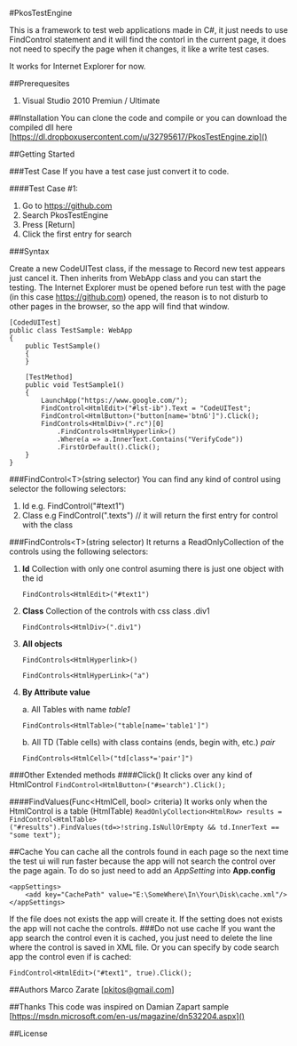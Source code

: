 #PkosTestEngine

This is a framework to test web applications  made in C#, it just needs to use FindControl<T> statement and it will find the contorl in the current page, it does not need to specify the page when it changes, it like a write test cases.

It works for Internet Explorer for now.

##Prerequesites

1. Visual Studio 2010 Premiun / Ultimate

##Installation
You can clone the code and compile or you can download the compiled dll here [https://dl.dropboxusercontent.com/u/32795617/PkosTestEngine.zip]() 

##Getting Started

###Test Case
If you have a test case just convert it to code.

####Test Case #1:
1. Go to https://github.com
2. Search PkosTestEngine
3. Press [Return]
4. Click the first entry for search
  
###Syntax

Create a new CodeUITest class, if the message to Record new test appears just cancel it. Then inherits from WebApp class and you can start the testing.
The Internet Explorer must be opened before run test with the page (in this case https://github.com) opened, the reason is to not disturb to other pages in the browser, so the app will find that window.

	[CodedUITest]
	public class TestSample: WebApp
	{
		public TestSample()
		{
		}

		[TestMethod]
		public void TestSample1()
		{
			LaunchApp("https://www.google.com/");
			FindControl<HtmlEdit>("#lst-ib").Text = "CodeUITest";
			FindControl<HtmlButton>("button[name='btnG']").Click();
			FindControls<HtmlDiv>(".rc")[0]
				.FindControls<HtmlHyperlink>()
				.Where(a => a.InnerText.Contains("VerifyCode"))
				.FirstOrDefault().Click();
		}
	}

###FindControl&lt;T&gt;(string selector)
You can find any kind of control using selector the following selectors:

1. Id e.g. FindControl<HtmlEdit>("#text1")
2. Class e.g FindControl<HtmlEdit>(".texts") // it will return the first entry for control with the class

###FindControls&lt;T&gt;(string selector)
It returns a ReadOnlyCollection of the controls using the following selectors:

1. **Id** Collection with only one control asuming there is just one object with the id

	`FindControls<HtmlEdit>("#text1")`

2. **Class** Collection of the controls with css class .div1

	`FindControls<HtmlDiv>(".div1")`

3. **All objects**

	`FindControls<HtmlHyperlink>()`

	`FindControls<HtmlHyperLink>("a")`
4. **By Attribute value**
	
	a. All Tables with name *table1* 

	`FindControls<HtmlTable>("table[name='table1']")`

	b. All TD (Table cells) with class contains (ends, begin with, etc.) *pair*

	`FindControls<HtmlCell>("td[class*='pair']")`

###Other Extended methods
####Click()
It clicks over any kind of HtmlControl
`FindControl<HtmlButton>("#search").Click();`

####FindValues(Func&lt;HtmlCell, bool&gt; criteria)
It works only when the HtmlControl is a table (HtmlTable)
`ReadOnlyCollection<HtmlRow> results = FindControl<HtmlTable>("#results").FindValues(td=>!string.IsNullOrEmpty && td.InnerText == "some text");`

##Cache
You can cache all the controls found in each page so the next time the test ui will run faster because the app will not search the control over the page again.
To do so just need to add an *AppSetting* into **App.config**

	<appSettings>
		<add key="CachePath" value="E:\SomeWhere\In\Your\Disk\cache.xml"/>
	</appSettings>

If the file does not exists the app will create it. If the setting does not exists the app will not cache the controls.
###Do not use cache
If you want the app search the control even it is cached, you just need to delete the line where the control is saved in XML file.
Or you can specify by code search app the control even if is cached:

`FindControl<HtmlEdit>("#text1", true).Click();`


##Authors
Marco Zarate [[pkitos@gmail.com]()]

##Thanks
This code was inspired on Damian Zapart sample
[https://msdn.microsoft.com/en-us/magazine/dn532204.aspx]()

##License
